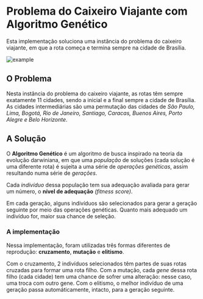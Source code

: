 # Problema do Caixeiro Viajante com  Algoritmo Genético
Esta implementação soluciona uma instância do problema do caixeiro viajante, em que a rota começa e termina sempre na cidade de Brasília.

![example](https://i.ibb.co/Vq9MyQY/example.png)

## O Problema
Nesta instância do problema do caixeiro viajante, as rotas têm sempre exatamente 11 cidades, sendo a inicial e a final sempre a cidade de Brasília. As cidades intermediárias são uma permutação das cidades de *São Paulo, Lima, Bogotá, Rio de Janeiro, Santiago, Caracas, Buenos Aires, Porto Alegre e Belo Horizonte*.
## A Solução
O **Algoritmo Genético** é um algoritmo de busca inspirado na teoria da evolução darwiniana, em que uma *população* de soluções (cada solução é uma diferente rota) é sujeita a uma série de *operações genéticas*, assim resultando numa série de *gerações*.

Cada *indivíduo* dessa população tem sua adequação avaliada para gerar um número, o **nível de adequação** *(fitness score)*.

Em cada geração, alguns indivíduos são selecionados para gerar a geração seguinte por meio das operações genéticas. Quanto mais adequado um indivíduo for, maior sua chance de seleção.

### A implementação
Nessa implementação, foram utilizadas três formas diferentes de reprodução: **cruzamento**, **mutação** e **elitismo**.

Com o cruzamento, 2 indivíduos selecionados têm partes de suas rotas cruzadas para formar uma rota filho. Com a mutação, cada *gene* dessa rota filho (cada cidade) tem uma chance de sofrer uma alteração: nesse caso, uma troca com outro gene. Com o elitismo, o melhor indivíduo de uma geração passa automáticamente, intacto, para a geração seguinte.
<!--stackedit_data:
eyJoaXN0b3J5IjpbLTEwMzIxNzA5NzEsLTIwNDMwMTEzMDEsLT
Q3MzI4Nzc3OCwzNDAyMDU3MDMsNzMwOTk4MTE2XX0=
-->